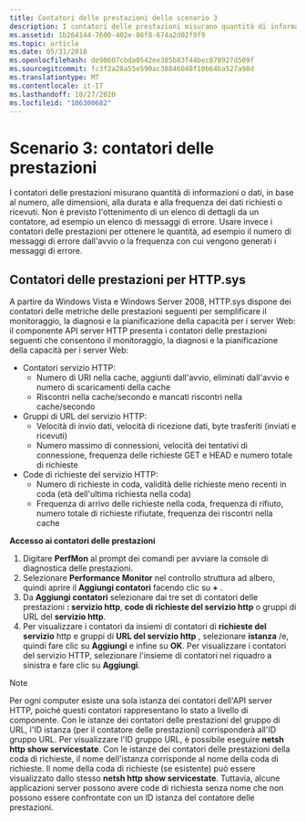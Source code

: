 ```yaml
---
title: Contatori delle prestazioni dello scenario 3
description: I contatori delle prestazioni misurano quantità di informazioni o dati, in base al numero, alle dimensioni, alla durata e alla frequenza dei dati richiesti o ricevuti.
ms.assetid: 1b264144-7600-402e-86f8-674a2d02f9f9
ms.topic: article
ms.date: 05/31/2018
ms.openlocfilehash: de90607cbda0542ee385b83f44bec878927d509f
ms.sourcegitcommit: fc3f2a28a55e590ac38846048f10b64ba527a98d
ms.translationtype: MT
ms.contentlocale: it-IT
ms.lasthandoff: 10/27/2020
ms.locfileid: "106300682"
---
```

# <a name="scenario-3-performance-counters"></a>Scenario 3: contatori delle prestazioni

I contatori delle prestazioni misurano quantità di informazioni o dati, in base al numero, alle dimensioni, alla durata e alla frequenza dei dati richiesti o ricevuti. Non è previsto l'ottenimento di un elenco di dettagli da un contatore, ad esempio un elenco di messaggi di errore. Usare invece i contatori delle prestazioni per ottenere le quantità, ad esempio il numero di messaggi di errore dall'avvio o la frequenza con cui vengono generati i messaggi di errore.

## <a name="performance-counters-for-httpsys"></a>Contatori delle prestazioni per HTTP.sys

A partire da Windows Vista e Windows Server 2008, HTTP.sys dispone dei contatori delle metriche delle prestazioni seguenti per semplificare il monitoraggio, la diagnosi e la pianificazione della capacità per i server Web: il componente API server HTTP presenta i contatori delle prestazioni seguenti che consentono il monitoraggio, la diagnosi e la pianificazione della capacità per i server Web:

- Contatori servizio HTTP:
  - Numero di URI nella cache, aggiunti dall'avvio, eliminati dall'avvio e numero di scaricamenti della cache
  - Riscontri nella cache/secondo e mancati riscontri nella cache/secondo
- Gruppi di URL del servizio HTTP:
  - Velocità di invio dati, velocità di ricezione dati, byte trasferiti (inviati e ricevuti)
  - Numero massimo di connessioni, velocità dei tentativi di connessione, frequenza delle richieste GET e HEAD e numero totale di richieste
- Code di richieste del servizio HTTP:
  - Numero di richieste in coda, validità delle richieste meno recenti in coda (età dell'ultima richiesta nella coda)
  - Frequenza di arrivo delle richieste nella coda, frequenza di rifiuto, numero totale di richieste rifiutate, frequenza dei riscontri nella cache

**Accesso ai contatori delle prestazioni**

1.  Digitare **PerfMon** al prompt dei comandi per avviare la console di diagnostica delle prestazioni.
2.  Selezionare **Performance Monitor** nel controllo struttura ad albero, quindi aprire il **Aggiungi contatori** facendo clic su **+** .
3.  Da **Aggiungi contatori** selezionare dai tre set di contatori delle prestazioni **: servizio http**, **code di richieste del servizio http** o gruppi di URL del **servizio http**.
4.  Per visualizzare i contatori da insiemi di contatori di **richieste del servizio** http e gruppi di **URL del servizio http** , selezionare **istanza** /e, quindi fare clic su **Aggiungi** e infine su **OK**. Per visualizzare i contatori del servizio HTTP, selezionare l'insieme di contatori nel riquadro a sinistra e fare clic su **Aggiungi**.

> [!Note]  
> Per ogni computer esiste una sola istanza dei contatori dell'API server HTTP, poiché questi contatori rappresentano lo stato a livello di componente. Con le istanze dei contatori delle prestazioni del gruppo di URL, l'ID istanza (per il contatore delle prestazioni) corrisponderà all'ID gruppo URL. Per visualizzare l'ID gruppo URL, è possibile eseguire **netsh http show servicestate**. Con le istanze dei contatori delle prestazioni della coda di richieste, il nome dell'istanza corrisponde al nome della coda di richieste. Il nome della coda di richieste (se esistente) può essere visualizzato dallo stesso **netsh http show servicestate**. Tuttavia, alcune applicazioni server possono avere code di richiesta senza nome che non possono essere confrontate con un ID istanza del contatore delle prestazioni.

 

 

 




